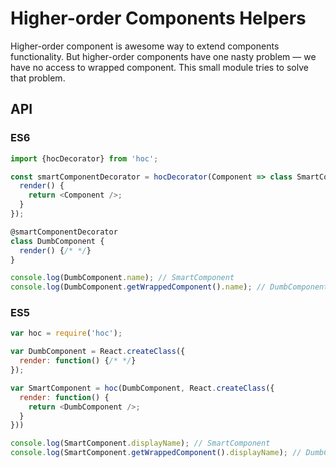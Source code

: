 # Higher-order Components Helpers

Higher-order component is awesome way to extend components functionality.
But higher-order components have one nasty problem — we have no access to wrapped component.
This small module tries to solve that problem.

## API

### ES6

```js
import {hocDecorator} from 'hoc';

const smartComponentDecorator = hocDecorator(Component => class SmartComponent {
  render() {
    return <Component />;
  }
});

@smartComponentDecorator
class DumbComponent {
  render() {/* */}
}

console.log(DumbComponent.name); // SmartComponent
console.log(DumbComponent.getWrappedComponent().name); // DumbComponent
```

### ES5

```js
var hoc = require('hoc');

var DumbComponent = React.createClass({
  render: function() {/* */}
});

var SmartComponent = hoc(DumbComponent, React.createClass({
  render: function() {
    return <DumbComponent />;
  }
}))

console.log(SmartComponent.displayName); // SmartComponent
console.log(SmartComponent.getWrappedComponent().displayName); // DumbComponent
```
